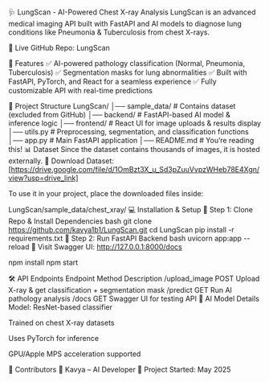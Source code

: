 🩺 LungScan - AI-Powered Chest X-ray Analysis
LungScan is an advanced medical imaging API built with FastAPI and AI models to diagnose lung conditions like Pneumonia & Tuberculosis from chest X-rays.

🔗 Live GitHub Repo: LungScan

🚀 Features
✅ AI-powered pathology classification (Normal, Pneumonia, Tuberculosis) ✅ Segmentation masks for lung abnormalities ✅ Built with FastAPI, PyTorch, and React for a seamless experience ✅ Fully customizable API with real-time predictions

📂 Project Structure
LungScan/
│── sample_data/  # Contains dataset (excluded from GitHub)
│── backend/      # FastAPI-based AI model & inference logic
│── frontend/     # React UI for image uploads & results display
│── utils.py      # Preprocessing, segmentation, and classification functions
│── app.py        # Main FastAPI application
│── README.md     # You’re reading this!
📊 Dataset
Since the dataset contains thousands of images, it is hosted externally. 🔗 Download Dataset: [https://drive.google.com/file/d/1OmBzt3X_u_Sd3pZuuVvpzWHeb78E4Xgn/view?usp=drive_link]

To use it in your project, place the downloaded files inside:

LungScan/sample_data/chest_xray/
💻 Installation & Setup
🔹 Step 1: Clone Repo & Install Dependencies
bash
git clone https://github.com/kavya1b1/LungScan.git
cd LungScan
pip install -r requirements.txt
🔹 Step 2: Run FastAPI Backend
bash
uvicorn app:app --reload
🔗 Visit Swagger UI: http://127.0.0.1:8000/docs

npm install
npm start

🛠 API Endpoints
Endpoint	Method	Description
/upload_image	POST	Upload X-ray & get classification + segmentation mask
/predict	GET	Run AI pathology analysis
/docs	GET	Swagger UI for testing API
🤖 AI Model Details
Model: ResNet-based classifier

Trained on chest X-ray datasets

Uses PyTorch for inference

GPU/Apple MPS acceleration supported

📌 Contributors
👤 Kavya – AI Developer 📅 Project Started: May 2025
